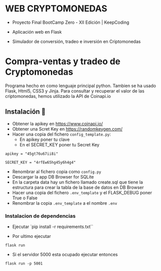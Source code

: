 # WEB CRYPTOMONEDAS
- Proyecto Final BootCamp Zero - XII Edición | KeepCoding

- Aplicación web en Flask

- Simulador de conversión, tradeo e inversión en Criptomonedas

# Compra-ventas y tradeo de Cryptomonedas

Programa hecho en como lenguaje principal python. Tambien se ha usado Flask, Html5, CSS3 y Jinja.
Para consultar y recuperar el valor de las criptomonedas, hemos utilizado la API de Coinapi.io

## Instalación 🔧

- Obtener la apikey en https://www.coinapi.io/ 
- Obtener una Scret Key en https://randomkeygen.com/ 
- Hacer una copia del fichero `config_template.py`:
    - En apikey  poner tu clave
    - En el SECRET_KEY poner tu Secret Key

```
apikey = "45gt76u67ii8i"
```
   

```
SECRET_KEY = "4rfEw65hg45y6h4g4"
```

- Renombrar al fichero copia como `config.py`
- Descargar la app DB Browser for SQLite
- En la carpeta data hay un fichero llamado create.sql que tiene la estructura para crear la tabla de la base de datos en DB Browser
- Hacer una copia del fichero `.env_template` y el FLASK_DEBUG poner True o False
- Renombrar la copia `.env_template` a el nombre `.env`


### Instalacion de dependencias

- Ejecutar `pip install -r requirements.txt``

- Por ultimo ejecutar

```
flask run
```
- Si el servidor 5000 esta ocupado ejecutar entonces
```
flask run -p 5001
```


